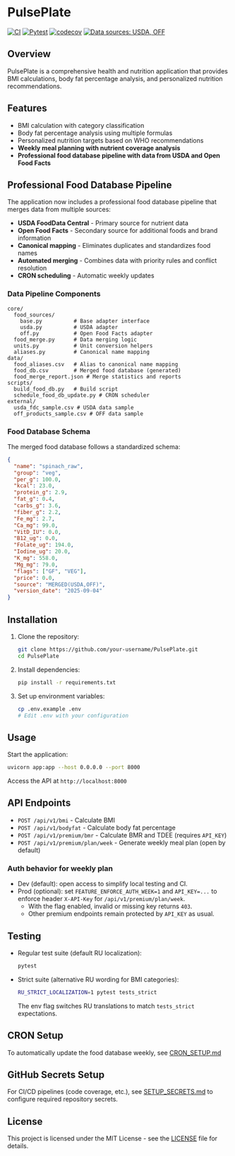 # PulsePlate

[![CI](https://github.com/your-username/PulsePlate/actions/workflows/ci.yml/badge.svg)](https://github.com/your-username/PulsePlate/actions/workflows/ci.yml)
[![Pytest](https://github.com/your-username/PulsePlate/actions/workflows/python-tests.yml/badge.svg)](https://github.com/your-username/PulsePlate/actions/workflows/python-tests.yml)
[![codecov](https://codecov.io/gh/your-username/PulsePlate/branch/main/graph/badge.svg)](https://codecov.io/gh/your-username/PulsePlate)
[![Data sources: USDA, OFF](https://img.shields.io/badge/Data%20sources-USDA%2C%20OFF-brightgreen)](DATA_SOURCES.md)

## Overview

PulsePlate is a comprehensive health and nutrition application that provides BMI calculations, body fat percentage analysis, and personalized nutrition recommendations.

## Features

- BMI calculation with category classification
- Body fat percentage analysis using multiple formulas
- Personalized nutrition targets based on WHO recommendations
- **Weekly meal planning with nutrient coverage analysis**
- **Professional food database pipeline with data from USDA and Open Food Facts**

## Professional Food Database Pipeline

The application now includes a professional food database pipeline that merges data from multiple sources:

- **USDA FoodData Central** - Primary source for nutrient data
- **Open Food Facts** - Secondary source for additional foods and brand information
- **Canonical mapping** - Eliminates duplicates and standardizes food names
- **Automated merging** - Combines data with priority rules and conflict resolution
- **CRON scheduling** - Automatic weekly updates

### Data Pipeline Components

```
core/
  food_sources/
    base.py          # Base adapter interface
    usda.py          # USDA adapter
    off.py           # Open Food Facts adapter
  food_merge.py      # Data merging logic
  units.py           # Unit conversion helpers
  aliases.py         # Canonical name mapping
data/
  food_aliases.csv   # Alias to canonical name mapping
  food_db.csv        # Merged food database (generated)
  food_merge_report.json # Merge statistics and reports
scripts/
  build_food_db.py   # Build script
  schedule_food_db_update.py # CRON scheduler
external/
  usda_fdc_sample.csv # USDA data sample
  off_products_sample.csv # OFF data sample
```

### Food Database Schema

The merged food database follows a standardized schema:

```json
{
  "name": "spinach_raw",
  "group": "veg",
  "per_g": 100.0,
  "kcal": 23.0,
  "protein_g": 2.9,
  "fat_g": 0.4,
  "carbs_g": 3.6,
  "fiber_g": 2.2,
  "Fe_mg": 2.7,
  "Ca_mg": 99.0,
  "VitD_IU": 0.0,
  "B12_ug": 0.0,
  "Folate_ug": 194.0,
  "Iodine_ug": 20.0,
  "K_mg": 558.0,
  "Mg_mg": 79.0,
  "flags": ["GF", "VEG"],
  "price": 0.0,
  "source": "MERGED(USDA,OFF)",
  "version_date": "2025-09-04"
}
```

## Installation

1. Clone the repository:
   ```bash
   git clone https://github.com/your-username/PulsePlate.git
   cd PulsePlate
   ```

2. Install dependencies:
   ```bash
   pip install -r requirements.txt
   ```

3. Set up environment variables:
   ```bash
   cp .env.example .env
   # Edit .env with your configuration
   ```

## Usage

Start the application:
```bash
uvicorn app:app --host 0.0.0.0 --port 8000
```

Access the API at `http://localhost:8000`

## API Endpoints

- `POST /api/v1/bmi` - Calculate BMI
- `POST /api/v1/bodyfat` - Calculate body fat percentage
- `POST /api/v1/premium/bmr` - Calculate BMR and TDEE (requires `API_KEY`)
- `POST /api/v1/premium/plan/week` - Generate weekly meal plan (open by default)

### Auth behavior for weekly plan
- Dev (default): open access to simplify local testing and CI.
- Prod (optional): set `FEATURE_ENFORCE_AUTH_WEEK=1` and `API_KEY=...` to enforce header `X-API-Key` for `/api/v1/premium/plan/week`.
  - With the flag enabled, invalid or missing key returns `403`.
  - Other premium endpoints remain protected by `API_KEY` as usual.

## Testing

- Regular test suite (default RU localization):
  ```bash
  pytest
  ```

- Strict suite (alternative RU wording for BMI categories):
  ```bash
  RU_STRICT_LOCALIZATION=1 pytest tests_strict
  ```
  The env flag switches RU translations to match `tests_strict` expectations.

## CRON Setup

To automatically update the food database weekly, see [CRON_SETUP.md](CRON_SETUP.md)

## GitHub Secrets Setup

For CI/CD pipelines (code coverage, etc.), see [SETUP_SECRETS.md](SETUP_SECRETS.md) to configure required repository secrets.

## License

This project is licensed under the MIT License - see the [LICENSE](LICENSE) file for details.
